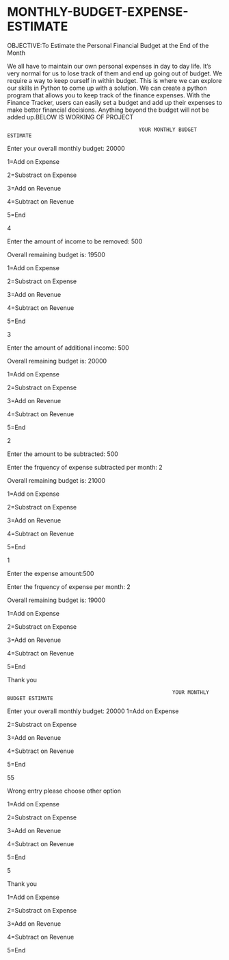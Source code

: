 # MONTHLY-BUDGET-EXPENSE-ESTIMATE

OBJECTIVE:To Estimate the Personal Financial Budget at the End of the Month 

We all have to maintain our own personal expenses in day to day life. It’s very normal for us to lose track of them and end up going out of budget. We require a way to keep ourself in within budget.
This is where we can explore our skills in Python to come up with a solution. We can create a python program that allows you to keep track of the finance expenses.
With the Finance Tracker, users can easily set a budget and add up their expenses to make better financial decisions. Anything beyond the budget will not be added up.BELOW IS WORKING OF PROJECT

                                               YOUR MONTHLY BUDGET ESTIMATE  
                                                 
Enter your overall monthly budget: 20000

1=Add on Expense

2=Substract on Expense

3=Add on Revenue

4=Subtract on Revenue

5=End

4

Enter the  amount of income to be removed: 500

Overall remaining budget is:  19500

1=Add on Expense

2=Substract on Expense

3=Add on Revenue

4=Subtract on Revenue

5=End

3

Enter the amount of additional income: 500

Overall remaining budget is:  20000

1=Add on Expense

2=Substract on Expense

3=Add on Revenue

4=Subtract on Revenue

5=End

2

Enter the amount to be subtracted: 500

Enter the frquency of expense subtracted  per month: 2

Overall remaining budget is:  21000

1=Add on Expense

2=Substract on Expense

3=Add on Revenue

4=Subtract on Revenue

5=End

1

Enter the expense amount:500

Enter the frquency of expense per month: 2

Overall remaining budget is:  19000

1=Add on Expense

2=Substract on Expense

3=Add on Revenue

4=Subtract on Revenue


5=End

Thank you


                                                          YOUR MONTHLY BUDGET ESTIMATE                                    
Enter your overall monthly budget: 20000
1=Add on Expense

2=Substract on Expense

3=Add on Revenue

4=Subtract on Revenue

5=End

55

Wrong entry please choose other option

1=Add on Expense

2=Substract on Expense

3=Add on Revenue

4=Subtract on Revenue

5=End

5

Thank you

1=Add on Expense

2=Substract on Expense

3=Add on Revenue

4=Subtract on Revenue

5=End
